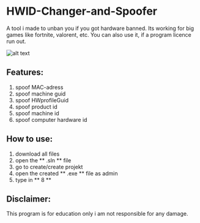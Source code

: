 # HWID-Changer-and-Spoofer
A tool i made to unban you if you got hardware banned. Its working for big games like fortnite, valorent, etc. You can also use it, if a program licence run out.

![alt text](https://i.ibb.co/VDT7wwk/WM-Screenshots-20220611150254.png)


## Features:

1. spoof MAC-adress
2. spoof machine guid
3. spoof HWprofileGuid
4. spoof product id
5. spoof machine id
6. spoof computer hardware id

## How to use:

1. download all files
2. open the ** .sln ** file
3. go to create/create projekt
4. open the created ** .exe ** file as admin
5. type in ** 8 **

## Disclaimer:
This program is for education only i am not responsible for any damage.


